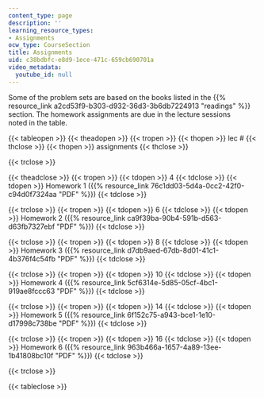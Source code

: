 ```yaml
---
content_type: page
description: ''
learning_resource_types:
- Assignments
ocw_type: CourseSection
title: Assignments
uid: c38bdbfc-e8d9-1ece-471c-659cb690701a
video_metadata:
  youtube_id: null
---
```


Some of the problem sets are based on the books listed in the {{% resource_link a2cd53f9-b303-d932-36d3-3b6db7224913 "readings" %}} section. The homework assignments are due in the lecture sessions noted in the table.

{{< tableopen >}}
{{< theadopen >}}
{{< tropen >}}
{{< thopen >}}
lec #
{{< thclose >}}
{{< thopen >}}
assignments
{{< thclose >}}

{{< trclose >}}

{{< theadclose >}}
{{< tropen >}}
{{< tdopen >}}
4
{{< tdclose >}}
{{< tdopen >}}
Homework 1 ({{% resource_link 76c1dd03-5d4a-0cc2-42f0-c94d0f7324aa "PDF" %}})
{{< tdclose >}}

{{< trclose >}}
{{< tropen >}}
{{< tdopen >}}
6
{{< tdclose >}}
{{< tdopen >}}
Homework 2 ({{% resource_link ca9f39ba-90b4-591b-d563-d63fb7327ebf "PDF" %}})
{{< tdclose >}}

{{< trclose >}}
{{< tropen >}}
{{< tdopen >}}
8
{{< tdclose >}}
{{< tdopen >}}
Homework 3 ({{% resource_link d7db9aed-67db-8d01-41c1-4b376f4c54fb "PDF" %}})
{{< tdclose >}}

{{< trclose >}}
{{< tropen >}}
{{< tdopen >}}
10
{{< tdclose >}}
{{< tdopen >}}
Homework 4 ({{% resource_link 5cf6314e-5d85-05cf-4bc1-919ae8fccc63 "PDF" %}})
{{< tdclose >}}

{{< trclose >}}
{{< tropen >}}
{{< tdopen >}}
14
{{< tdclose >}}
{{< tdopen >}}
Homework 5 ({{% resource_link 6f152c75-a943-bce1-1e10-d17998c738be "PDF" %}})
{{< tdclose >}}

{{< trclose >}}
{{< tropen >}}
{{< tdopen >}}
16
{{< tdclose >}}
{{< tdopen >}}
Homework 6 ({{% resource_link 963b466a-1657-4a89-13ee-1b41808bc10f "PDF" %}})
{{< tdclose >}}

{{< trclose >}}

{{< tableclose >}}